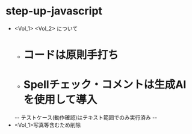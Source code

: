# step-up-javascript
* <Vol_1> <Vol_2> について
    * # コードは原則手打ち
    * # Spellチェック・コメントは生成AIを使用して導入
     -- テストケース(動作確認)はテキスト範囲でのみ実行済み --
* <Vol_1>写真等含むため削除
